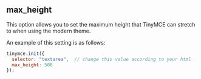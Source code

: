 ## max_height

This option allows you to set the maximum height that TinyMCE can stretch to when using the modern theme.

An example of this setting is as follows:

```js
tinymce.init({
  selector: "textarea",  // change this value according to your html
  max_height: 500
});
```
